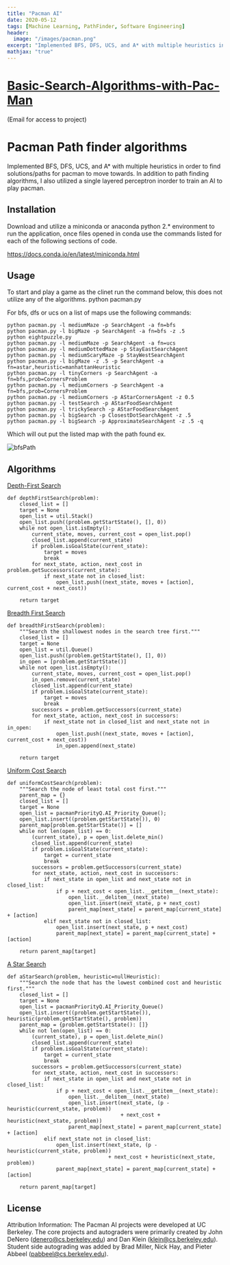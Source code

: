 ```yaml
---
title: "Pacman AI"
date: 2020-05-12
tags: [Machine Learning, PathFinder, Software Engineering]
header:
  image: "/images/pacman.png"
excerpt: "Implemented BFS, DFS, UCS, and A* with multiple heuristics in order to find solutions/paths for pacman to move towards. Used a multiple level perceptron in order to train a pacman client which copied behavior of multiple test actions."
mathjax: "true"
---
```


# [Basic-Search-Algorithms-with-Pac-Man](https://github.com/mulepati/Basic-Search-Algorithms-with-Pac-Man)
(Email for access to project)

# Pacman Path finder algorithms

Implemented BFS, DFS, UCS, and A* with multiple heuristics in order to find solutions/paths for pacman to move towards. In addition to path finding algorithms, I also utilized a single layered perceptron inorder to train an AI to play pacman.

## Installation

Download and utilize a miniconda or anaconda python 2.* environment to run the application, once files opened in conda use the commands listed for each of the following sections of code. 

https://docs.conda.io/en/latest/miniconda.html


## Usage
  To start and play a game as the clinet run the command below, this does not utilize any of the algorithms.
python pacman.py

For bfs, dfs or ucs on a list of maps use the following commands: 

```
python pacman.py -l mediumMaze -p SearchAgent -a fn=bfs
python pacman.py -l bigMaze -p SearchAgent -a fn=bfs -z .5
python eightpuzzle.py
python pacman.py -l mediumMaze -p SearchAgent -a fn=ucs
python pacman.py -l mediumDottedMaze -p StayEastSearchAgent
python pacman.py -l mediumScaryMaze -p StayWestSearchAgent
python pacman.py -l bigMaze -z .5 -p SearchAgent -a fn=astar,heuristic=manhattanHeuristic 
python pacman.py -l tinyCorners -p SearchAgent -a fn=bfs,prob=CornersProblem
python pacman.py -l mediumCorners -p SearchAgent -a fn=bfs,prob=CornersProblem
python pacman.py -l mediumCorners -p AStarCornersAgent -z 0.5
python pacman.py -l testSearch -p AStarFoodSearchAgent
python pacman.py -l trickySearch -p AStarFoodSearchAgent
python pacman.py -l bigSearch -p ClosestDotSearchAgent -z .5 
python pacman.py -l bigSearch -p ApproximateSearchAgent -z .5 -q 
```

Which will out put the listed map with the path found ex.

![bfsPath](https://github.com/mulepati/samekmulepati.github.io/blob/gh-pages/images/pacman/graphSearchbfs.png?raw=true)

## Algorithms

[Depth-First Search](https://en.wikipedia.org/wiki/Depth-first_search)
```
def depthFirstSearch(problem):
    closed_list = []
    target = None
    open_list = util.Stack()
    open_list.push((problem.getStartState(), [], 0))
    while not open_list.isEmpty():
        current_state, moves, current_cost = open_list.pop()
        closed_list.append(current_state)
        if problem.isGoalState(current_state):
            target = moves
            break
        for next_state, action, next_cost in problem.getSuccessors(current_state):
            if next_state not in closed_list:
                open_list.push((next_state, moves + [action], current_cost + next_cost))

    return target
```

[Breadth First Search](https://en.wikipedia.org/wiki/Breadth-first_search)
```
def breadthFirstSearch(problem):
    """Search the shallowest nodes in the search tree first."""
    closed_list = []
    target = None
    open_list = util.Queue()
    open_list.push((problem.getStartState(), [], 0))
    in_open = [problem.getStartState()]
    while not open_list.isEmpty():
        current_state, moves, current_cost = open_list.pop()
        in_open.remove(current_state)
        closed_list.append(current_state)
        if problem.isGoalState(current_state):
            target = moves
            break
        successors = problem.getSuccessors(current_state)
        for next_state, action, next_cost in successors:
            if next_state not in closed_list and next_state not in in_open:
                open_list.push((next_state, moves + [action], current_cost + next_cost))
                in_open.append(next_state)

    return target
```

[Uniform Cost Search](https://en.wikipedia.org/wiki/Dijkstra%27s_algorithm)
```
def uniformCostSearch(problem):
    """Search the node of least total cost first."""
    parent_map = {}
    closed_list = []
    target = None
    open_list = pacmanPriorityQ.AI_Priority_Queue();
    open_list.insert((problem.getStartState()), 0)
    parent_map[problem.getStartState()] = []
    while not len(open_list) == 0:
        (current_state), p = open_list.delete_min()
        closed_list.append(current_state)
        if problem.isGoalState(current_state):
            target = current_state
            break
        successors = problem.getSuccessors(current_state)
        for next_state, action, next_cost in successors:
            if next_state in open_list and next_state not in closed_list:
                if p + next_cost < open_list.__getitem__(next_state):
                    open_list.__delitem__(next_state)
                    open_list.insert(next_state, p + next_cost)
                    parent_map[next_state] = parent_map[current_state] + [action]
            elif next_state not in closed_list:
                open_list.insert(next_state, p + next_cost)
                parent_map[next_state] = parent_map[current_state] + [action]

    return parent_map[target]
```

[A Star Search](https://en.wikipedia.org/wiki/A*_search_algorithm)
```
def aStarSearch(problem, heuristic=nullHeuristic):
    """Search the node that has the lowest combined cost and heuristic first."""
    closed_list = []
    target = None
    open_list = pacmanPriorityQ.AI_Priority_Queue()
    open_list.insert((problem.getStartState()), heuristic(problem.getStartState(), problem))
    parent_map = {problem.getStartState(): []}
    while not len(open_list) == 0:
        (current_state), p = open_list.delete_min()
        closed_list.append(current_state)
        if problem.isGoalState(current_state):
            target = current_state
            break
        successors = problem.getSuccessors(current_state)
        for next_state, action, next_cost in successors:
            if next_state in open_list and next_state not in closed_list:
                if p + next_cost < open_list.__getitem__(next_state):
                    open_list.__delitem__(next_state)
                    open_list.insert(next_state, (p - heuristic(current_state, problem))
                                     + next_cost + heuristic(next_state, problem))
                    parent_map[next_state] = parent_map[current_state] + [action]
            elif next_state not in closed_list:
                open_list.insert(next_state, (p - heuristic(current_state, problem))
                                 + next_cost + heuristic(next_state, problem))
                parent_map[next_state] = parent_map[current_state] + [action]

    return parent_map[target]
```


## License

Attribution Information: The Pacman AI projects were developed at UC Berkeley.
The core projects and autograders were primarily created by John DeNero
(denero@cs.berkeley.edu) and Dan Klein (klein@cs.berkeley.edu).
Student side autograding was added by Brad Miller, Nick Hay, and
Pieter Abbeel (pabbeel@cs.berkeley.edu).
